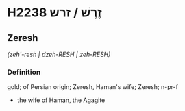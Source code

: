 # H2238 זֶרֶשׁ / זרש

## Zeresh

_(zeh'-resh | dzeh-RESH | zeh-RESH)_

### Definition

gold; of Persian origin; Zeresh, Haman's wife; Zeresh; n-pr-f

- the wife of Haman, the Agagite
